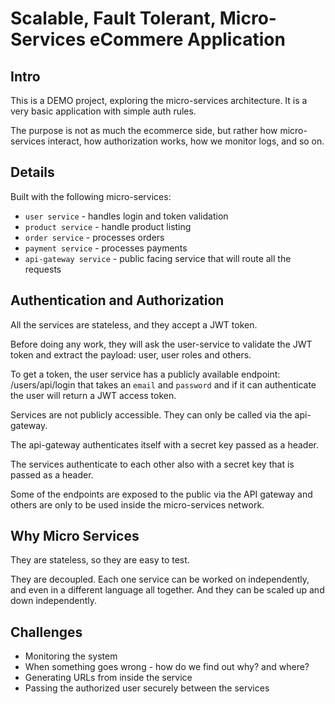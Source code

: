 # Scalable, Fault Tolerant, Micro-Services eCommere Application

## Intro

This is a DEMO project, exploring the micro-services architecture. It is a very 
basic application with simple auth rules. 

The purpose is not as much the ecommerce side, but rather how micro-services
interact, how authorization works, how we monitor logs, and so on.

## Details

Built with the following micro-services:

- `user service` - handles login and token validation
- `product service` - handle product listing
- `order service` - processes orders
- `payment service` - processes payments
- `api-gateway service` - public facing service that will route all the requests


## Authentication and Authorization 

All the services are stateless, and they accept a JWT token. 

Before doing any work, they will ask the user-service to validate the JWT token
and extract the payload: user, user roles and others. 

To get a token, the user service has a publicly available endpoint: /users/api/login
that takes an `email` and `password` and if it can authenticate the user will
return a JWT access token. 

Services are not publicly accessible. They can only be called via the api-gateway.

The api-gateway authenticates itself with a secret key passed as a header.

The services authenticate to each other also with a secret key that is passed as a 
header. 

Some of the endpoints are exposed to the public via the API gateway and others
are only to be used inside the micro-services network.

## Why Micro Services

They are stateless, so they are easy to test.

They are decoupled. Each one service can be worked on independently, and even
in a different language all together. And they can be scaled up and down
independently. 

## Challenges

- Monitoring the system
- When something goes wrong - how do we find out why? and where?
- Generating URLs from inside the service
- Passing the authorized user securely between the services
